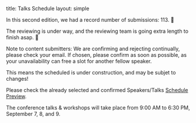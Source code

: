 title: Talks Schedule
layout: simple


In this second edition, we had a record number of submissions: 113. 🎉

The reviewing is under way, and the reviewing team is going extra length to finish asap. 🥵

Note to content submitters: We are confirming and rejecting continually, please check your email. If chosen, please confirm as soon as possible, as your unavailability can free a slot for another fellow speaker.

This means the scheduled is under construction, and may be subjet to changes! 

Please check the already selected and confirmed Speakers/Talks [Schedule Preview](https://pretalx.evolutio.pt/pycon-pt-2023/featured/).

The conference talks & workshops will take place from 9:00 AM to 6:30 PM, September 7, 8, and 9.

[//]: # (<center>[<button class="btn">View schedule!</button>]&#40;https://pretalx.evolutio.pt/pyconpt2022/schedule/&#41;{:target="_blank"}</center>)
